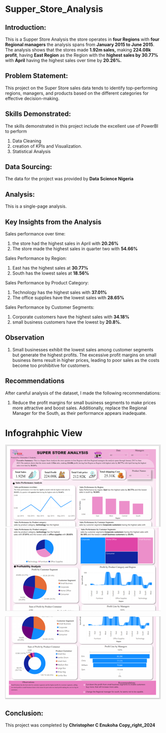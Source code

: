 # Supper_Store_Analysis

## Introduction: 
This is a Supper Store Analysis the store operates in **four Regions** with **four Regional managers** the analysis spans from **January 2015 to June 2015**. The analysis shows that the stores made **1.92m sales,** making **224.08k profit**, having **East Region** as the Region with the **highest sales by 30.77%** with **April** having the highest sales over time by **20.26%.**

## Problem Statement:
This project on the Super Store sales data tends to identify top-performing regions, managers, and products based on the different categories for effective decision-making.

## Skills Demonstrated:
The skills demonstrated in this project include the excellent use of PowerBI to perform 
1.	Data Cleaning 
2.	creation of KPIs and Visualization.
3.	Statistical Analysis

## Data Sourcing:
The data for the project was provided by **Data Science Nigeria**

## Analysis:
This is a single-page analysis.

## Key Insights from the Analysis 

 Sales performance over time: 
1) the store had the highest sales in April with **20.26%** 
2) The store made the highest sales in quarter two with **54.66%**
   
 Sales Performance by Region:
1) East has the highest sales at **30.77%**
2) South has the lowest sales at **18.56%**

 Sales Performance by Product Category:
1) Technology has the highest sales with **37.01%**
2) The office supplies have the lowest sales with **28.65%**

 Sales Performance by Customer Segments:
1) Corporate customers have the highest sales with **34.18%** 
2) small business customers have the lowest by **20.8%.**

## Observation
1) Small businesses exhibit the lowest sales among customer segments but generate the highest profits. The excessive profit margins on small business items result in higher prices, leading to poor sales as the costs become too prohibitive for customers.

## Recommendations
After careful analysis of the dataset, I made the following recommendations:
1) Reduce the profit margins for small business segments to make prices more attractive and boost sales. Additionally, replace the Regional Manager for the South, as their performance appears inadequate.

# Infograhphic View 
![](first.png)
![](second.png)

![](third.png)
## Conclusion:
This project was completed by __Christopher C Enukoha__  **Copy_right_2024**
